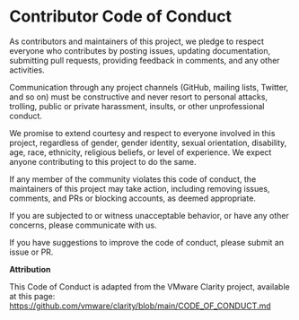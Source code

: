 Contributor Code of Conduct
======================

As contributors and maintainers of this project, we pledge to respect
everyone who contributes by posting issues, updating documentation,
submitting pull requests, providing feedback in comments, and any other
activities.

Communication through any project channels (GitHub, mailing lists,
Twitter, and so on) must be constructive and never resort to personal
attacks, trolling, public or private harassment, insults, or other
unprofessional conduct.

We promise to extend courtesy and respect to everyone involved in
this project, regardless of gender, gender identity, sexual
orientation, disability, age, race, ethnicity, religious beliefs,
or level of experience. We expect anyone contributing to this project
to do the same.

If any member of the community violates this code of conduct, the
maintainers of this project may take action, including removing issues,
comments, and PRs or blocking accounts, as deemed appropriate.

If you are subjected to or witness unacceptable behavior, or have any
other concerns, please communicate with us.

If you have suggestions to improve the code of conduct, please submit
an issue or PR.


**Attribution**

This Code of Conduct is adapted from the VMware Clarity project, available at this page: https://github.com/vmware/clarity/blob/main/CODE_OF_CONDUCT.md
